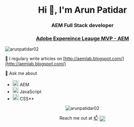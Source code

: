 

<h1 align="center">Hi 👋, I'm Arun Patidar</h1>  
<h3 align="center">AEM Full Stack developer</h3> 
<h3 align="center"><a href="https://experienceleaguecommunities.adobe.com/t5/user/viewprofilepage/user-id/6786635">Adobe Expereince Leauge MVP - AEM</a></h3>
<p align="left"> <img src="https://komarev.com/ghpvc/?username=arunpatidar02" alt="arunpatidar02" /> </p>  
  
📝 I regulary write articles on [http://aemlab.blogspot.com/](http://aemlab.blogspot.com/)  
  
💬 Ask me about 

 - <img
   src="https://www.adobe.com/content/dam/www/icons/adobe-experience-manager.svg"
   alt="AEM" width="20" height="20"/> AEM
  - <img  src="https://konpa.github.io/devicon/devicon.git/icons/javascript/javascript-original.svg"
   alt="javascript" width="20" height="20"/> JavaScript
- <img
   src="https://konpa.github.io/devicon/devicon.git/icons/css3/css3-original-wordmark.svg"
   alt="css3" width="20" height="20"/>  CSS**

  
  
  
  
<p align="center"> <img src="https://github-readme-stats.vercel.app/api?username=arunpatidar02&show_icons=true&bg_color=F5F5F5" alt="arunpatidar02" /></p> 
<p align="center"> Reach me out at  <a href="mailto:arunpatidar26@gmail.com" target="blank">📫</a>  <a href="https://linkedin.com/in/arunpatidar26" target="blank"><img align="center" src="https://cdn.jsdelivr.net/npm/simple-icons@3.0.1/icons/linkedin.svg" alt="arunpatidar26" height="20" width="20" /></a>  
</p>    
